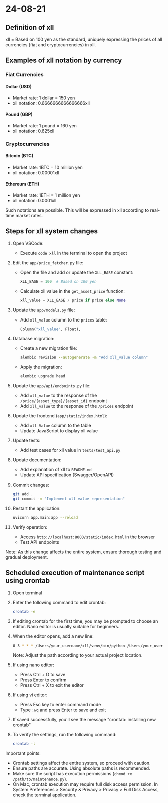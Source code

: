 # 24-08-21

## Definition of xll

xll = Based on 100 yen as the standard, uniquely expressing the prices of all currencies (fiat and cryptocurrencies) in xll.

## Examples of xll notation by currency

### Fiat Currencies

#### Dollar (USD)

- Market rate: 1 dollar = 150 yen
- xll notation: 0.6666666666666666xll

#### Pound (GBP)

- Market rate: 1 pound = 160 yen
- xll notation: 0.625xll

### Cryptocurrencies

#### Bitcoin (BTC)

- Market rate: 1BTC = 10 million yen
- xll notation: 0.00001xll

#### Ethereum (ETH)

- Market rate: 1ETH = 1 million yen
- xll notation: 0.0001xll

Such notations are possible.
This will be expressed in xll according to real-time market rates.

## Steps for xll system changes

1. Open VSCode:
   - Execute `code xll` in the terminal to open the project

2. Edit the `app/price_fetcher.py` file:
   - Open the file and add or update the `XLL_BASE` constant:

     ```python
     XLL_BASE = 100  # Based on 100 yen
     ```

   - Calculate xll value in the `get_asset_price` function:

     ```python
     xll_value = XLL_BASE / price if price else None
     ```

3. Update the `app/models.py` file:
   - Add `xll_value` column to the `prices` table:

     ```python
     Column("xll_value", Float),
     ```

4. Database migration:
   - Create a new migration file:

     ```bash
     alembic revision --autogenerate -m "Add xll_value column"
     ```

   - Apply the migration:

     ```bash
     alembic upgrade head
     ```

5. Update the `app/api/endpoints.py` file:
   - Add `xll_value` to the response of the `/price/{asset_type}/{asset_id}` endpoint
   - Add `xll_value` to the response of the `/prices` endpoint

6. Update the frontend (`app/static/index.html`):
   - Add `xll Value` column to the table
   - Update JavaScript to display xll value

7. Update tests:
   - Add test cases for xll value in `tests/test_api.py`

8. Update documentation:
   - Add explanation of xll to `README.md`
   - Update API specification (Swagger/OpenAPI)

9. Commit changes:

   ```bash
   git add .
   git commit -m "Implement xll value representation"
   ```

10. Restart the application:

    ```bash
    uvicorn app.main:app --reload
    ```

11. Verify operation:
    - Access `http://localhost:8000/static/index.html` in the browser
    - Test API endpoints

Note: As this change affects the entire system, ensure thorough testing and gradual deployment.

## Scheduled execution of maintenance script using crontab

1. Open terminal

2. Enter the following command to edit crontab:

   ```bash
   crontab -e
   ```

3. If editing crontab for the first time, you may be prompted to choose an editor. Nano editor is usually suitable for beginners.

4. When the editor opens, add a new line:

   ```bash
   0 3 * * * /Users/your_username/xll/venv/bin/python /Users/your_username/xll/app/maintenance.py
   ```

   Note: Adjust the path according to your actual project location.

5. If using nano editor:
   - Press Ctrl + O to save
   - Press Enter to confirm
   - Press Ctrl + X to exit the editor

6. If using vi editor:
   - Press Esc key to enter command mode
   - Type `:wq` and press Enter to save and exit

7. If saved successfully, you'll see the message "crontab: installing new crontab"

8. To verify the settings, run the following command:

   ```bash
   crontab -l
   ```

Important points:

- Crontab settings affect the entire system, so proceed with caution.
- Ensure paths are accurate. Using absolute paths is recommended.
- Make sure the script has execution permissions (`chmod +x /path/to/maintenance.py`).
- On Mac, crontab execution may require full disk access permission. In System Preferences > Security & Privacy > Privacy > Full Disk Access, check the terminal application.
